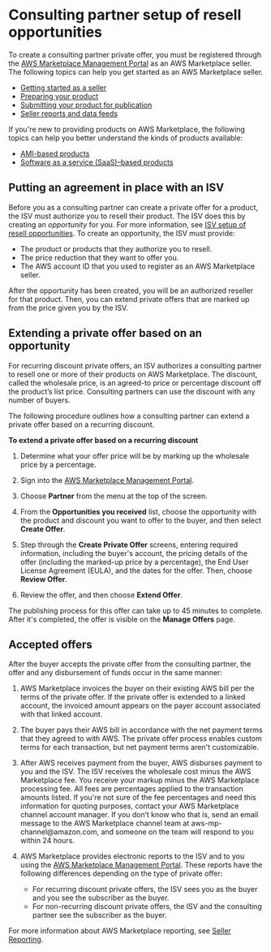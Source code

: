 # Consulting partner setup of resell opportunities<a name="consulting-partner-info"></a>

To create a consulting partner private offer, you must be registered through the [AWS Marketplace Management Portal](https://aws.amazon.com/marketplace/management) as an AWS Marketplace seller\. The following topics can help you get started as an AWS Marketplace seller\.
+ [Getting started as a seller](user-guide-for-sellers.md)
+ [Preparing your product](product-preparation.md)
+ [Submitting your product for publication](product-submission.md)
+ [Seller reports and data feeds](reports-and-data-feed.md)

If you're new to providing products on AWS Marketplace, the following topics can help you better understand the kinds of products available:
+ [AMI\-based products](ami-products.md)
+ [Software as a service \(SaaS\)–based products](saas-products.md)

## Putting an agreement in place with an ISV<a name="consulting-partner-isv-agreement"></a>

Before you as a consulting partner can create a private offer for a product, the ISV must authorize you to resell their product\. The ISV does this by creating an *opportunity* for you\. For more information, see [ISV setup of resell opportunities](consulting-partner-isv-info.md)\. To create an opportunity, the ISV must provide:
+ The product or products that they authorize you to resell\.
+ The price reduction that they want to offer you\.
+ The AWS account ID that you used to register as an AWS Marketplace seller\.

After the opportunity has been created, you will be an authorized reseller for that product\. Then, you can extend private offers that are marked up from the price given you by the ISV\.

## Extending a private offer based on an opportunity<a name="consulting-partner-recurring-discount"></a>

For recurring discount private offers, an ISV authorizes a consulting partner to resell one or more of their products on AWS Marketplace\. The discount, called the wholesale price, is an agreed\-to price or percentage discount off the product’s list price\. Consulting partners can use the discount with any number of buyers\.

The following procedure outlines how a consulting partner can extend a private offer based on a recurring discount\. 

**To extend a private offer based on a recurring discount**

1. Determine what your offer price will be by marking up the wholesale price by a percentage\.

1. Sign into the [AWS Marketplace Management Portal](http://aws.amazon.com/marketplace/management/)\.

1. Choose **Partner** from the menu at the top of the screen\.

1. From the **Opportunities you received** list, choose the opportunity with the product and discount you want to offer to the buyer, and then select **Create Offer**\.

1. Step through the **Create Private Offer** screens, entering required information, including the buyer's account, the pricing details of the offer \(including the marked\-up price by a percentage\), the End User License Agreement \(EULA\), and the dates for the offer\. Then, choose **Review Offer**\.

1. Review the offer, and then choose **Extend Offer**\.

The publishing process for this offer can take up to 45 minutes to complete\. After it's completed, the offer is visible on the **Manage Offers** page\.

## Accepted offers<a name="consulting-partner-after-submitting-form"></a>

After the buyer accepts the private offer from the consulting partner, the offer and any disbursement of funds occur in the same manner:

1. AWS Marketplace invoices the buyer on their existing AWS bill per the terms of the private offer\. If the private offer is extended to a linked account, the invoiced amount appears on the payer account associated with that linked account\.

1. The buyer pays their AWS bill in accordance with the net payment terms that they agreed to with AWS\. The private offer process enables custom terms for each transaction, but net payment terms aren't customizable\. 

1. After AWS receives payment from the buyer, AWS disburses payment to you and the ISV\. The ISV receives the wholesale cost minus the AWS Marketplace fee\. You receive your markup minus the AWS Marketplace processing fee\. All fees are percentages applied to the transaction amounts listed\. If you're not sure of the fee percentages and need this information for quoting purposes, contact your AWS Marketplace channel account manager\. If you don’t know who that is, send an email message to the AWS Marketplace channel team at aws\-mp\-channel@amazon\.com, and someone on the team will respond to you within 24 hours\. 

1. AWS Marketplace provides electronic reports to the ISV and to you using the [AWS Marketplace Management Portal](https://aws.amazon.com/marketplace/management)\. These reports have the following differences depending on the type of private offer:
   + For recurring discount private offers, the ISV sees you as the buyer and you see the subscriber as the buyer\.
   + For non\-recurring discount private offers, the ISV and the consulting partner see the subscriber as the buyer\.

For more information about AWS Marketplace reporting, see [Seller Reporting](https://docs.aws.amazon.com/marketplace/latest/userguide/Reporting.html)\.